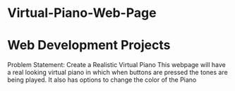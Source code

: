 # Virtual-Piano-Web-Page
# Web Development Projects
Problem Statement: Create a Realistic Virtual Piano
This webpage will have a real looking virtual piano in which when buttons are pressed the tones are being played. It also has options to change the color of the Piano 
